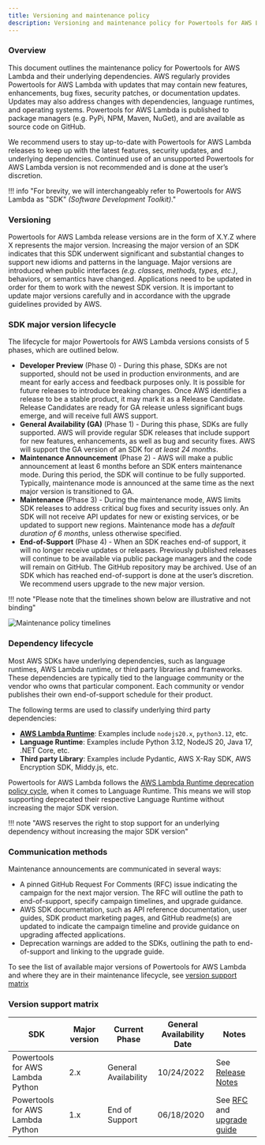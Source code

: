 ```yaml
---
title: Versioning and maintenance policy
description: Versioning and maintenance policy for Powertools for AWS Lambda (Python)
---
```


<!-- markdownlint-disable MD041 MD043 MD013 -->

### Overview

This document outlines the maintenance policy for Powertools for AWS Lambda and their underlying dependencies. AWS regularly provides Powertools for AWS Lambda with updates that may contain new features, enhancements, bug fixes, security patches, or documentation updates. Updates may also address changes with dependencies, language runtimes, and operating systems. Powertools for AWS Lambda is published to package managers (e.g. PyPi, NPM, Maven, NuGet), and are available as source code on GitHub.

We recommend users to stay up-to-date with Powertools for AWS Lambda releases to keep up with the latest features, security updates, and underlying dependencies. Continued use of an unsupported Powertools for AWS Lambda version is not recommended and is done at the user’s discretion.

!!! info "For brevity, we will interchangeably refer to Powertools for AWS Lambda as "SDK" _(Software Development Toolkit)_."

### Versioning

Powertools for AWS Lambda release versions are in the form of X.Y.Z where X represents the major version. Increasing the major version of an SDK indicates that this SDK underwent significant and substantial changes to support new idioms and patterns in the language. Major versions are introduced when public interfaces _(e.g. classes, methods, types, etc.)_, behaviors, or semantics have changed. Applications need to be updated in order for them to work with the newest SDK version. It is important to update major versions carefully and in accordance with the upgrade guidelines provided by AWS.

### SDK major version lifecycle

The lifecycle for major Powertools for AWS Lambda versions consists of 5 phases, which are outlined below.

* **Developer Preview** (Phase 0) - During this phase, SDKs are not supported, should not be used in production environments, and are meant for early access and feedback purposes only. It is possible for future releases to introduce breaking changes. Once AWS identifies a release to be a stable product, it may mark it as a Release Candidate. Release Candidates are ready for GA release unless significant bugs emerge, and will receive full AWS support.
* **General Availability (GA)** (Phase 1) - During this phase, SDKs are fully supported. AWS will provide regular SDK releases that include support for new features, enhancements, as well as bug and security fixes. AWS will support the GA version of an SDK for _at least 24 months_.
* **Maintenance Announcement** (Phase 2) - AWS will make a public announcement at least 6 months before an SDK enters maintenance mode. During this period, the SDK will continue to be fully supported. Typically, maintenance mode is announced at the same time as the next major version is transitioned to GA.
* **Maintenance** (Phase 3) - During the maintenance mode, AWS limits SDK releases to address critical bug fixes and security issues only. An SDK will not receive API updates for new or existing services, or be updated to support new regions. Maintenance mode has a _default duration of 6 months_, unless otherwise specified.
* **End-of-Support** (Phase 4) - When an SDK reaches end-of support, it will no longer receive updates or releases. Previously published releases will continue to be available via public package managers and the code will remain on GitHub. The GitHub repository may be archived. Use of an SDK which has reached end-of-support is done at the user’s discretion. We recommend users upgrade to the new major version.

!!! note "Please note that the timelines shown below are illustrative and not binding"

![Maintenance policy timelines](https://docs.aws.amazon.com/images/sdkref/latest/guide/images/maint-policy.png)

### Dependency lifecycle

Most AWS SDKs have underlying dependencies, such as language runtimes, AWS Lambda runtime, or third party libraries and frameworks. These dependencies are typically tied to the language community or the vendor who owns that particular component. Each community or vendor publishes their own end-of-support schedule for their product.

The following terms are used to classify underlying third party dependencies:

* [**AWS Lambda Runtime**](https://docs.aws.amazon.com/lambda/latest/dg/lambda-runtimes.html): Examples include `nodejs20.x`, `python3.12`, etc.
* **Language Runtime**: Examples include Python 3.12, NodeJS 20, Java 17, .NET Core, etc.
* **Third party Library**: Examples include Pydantic, AWS X-Ray SDK, AWS Encryption SDK, Middy.js, etc.

Powertools for AWS Lambda follows the [AWS Lambda Runtime deprecation policy cycle](https://docs.aws.amazon.com/lambda/latest/dg/lambda-runtimes.html#runtime-support-policy), when it comes to Language Runtime. This means we will stop supporting deprecated their respective Language Runtime without increasing the major SDK version.

!!! note "AWS reserves the right to stop support for an underlying dependency without increasing the major SDK version"

### Communication methods

Maintenance announcements are communicated in several ways:

* A pinned GitHub Request For Comments (RFC) issue indicating the campaign for the next major version. The RFC will outline the path to end-of-support, specify campaign timelines, and upgrade guidance.
* AWS SDK documentation, such as API reference documentation, user guides, SDK product marketing pages, and GitHub readme(s) are updated to indicate the campaign timeline and provide guidance on upgrading affected applications.
* Deprecation warnings are added to the SDKs, outlining the path to end-of-support and linking to the upgrade guide.

To see the list of available major versions of Powertools for AWS Lambda and where they are in their maintenance lifecycle, see [version support matrix](#version-support-matrix)

### Version support matrix

| SDK                              | Major version | Current Phase        | General Availability Date | Notes                                                                                                                                                                |
| -------------------------------- | ------------- | -------------------- | ------------------------- | -------------------------------------------------------------------------------------------------------------------------------------------------------------------- |
| Powertools for AWS Lambda Python | 2.x           | General Availability | 10/24/2022                | See [Release Notes](https://github.com/aws-powertools/powertools-lambda-python/releases/tag/v2.0.0)                                                                  |
| Powertools for AWS Lambda Python | 1.x           | End of Support       | 06/18/2020                | See [RFC](https://github.com/aws-powertools/powertools-lambda-python/issues/1459) and [upgrade guide](https://docs.powertools.aws.dev/lambda/python/latest/upgrade/) |

